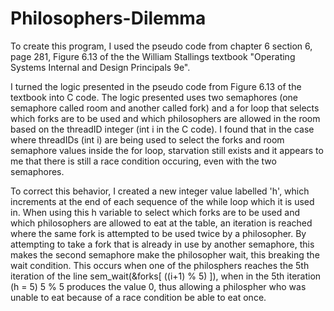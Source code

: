 # Philosophers-Dilemma
To create this program, I used the pseudo code from chapter 6 section 6, page 281, Figure 6.13 of the the William Stallings textbook "Operating Systems Internal and Design Principals 9e".

I turned the logic presented in the pseudo code from Figure 6.13 of the textbook into C code. The logic presented uses two semaphores (one semaphore called room and another called fork) and a for loop that selects which forks are to be used and which philosophers are allowed in the room based on the threadID integer (int i in the C code). I found that in the case where threadIDs (int i) are being used to select the forks and room semaphore values inside the for loop, starvation still exists and it appears to me that there is still a race condition occuring, even with the two semaphores.

To correct this behavior, I created a new integer value labelled 'h', which increments at the end of each sequence of the while loop which it is used in. When using this h variable to select which forks are to be used and which philosophers are allowed to eat at the table, an iteration is reached where the same fork is attempted to be used twice by a philosopher. By attempting to take a fork that is already in use by another semaphore, this makes the second semaphore make the philosopher wait, this breaking the wait condition. This occurs when one of the philosphers reaches the 5th iteration of the line sem_wait(&forks[ ((i+1) % 5) ]), when in the 5th iteration (h = 5) 5 % 5 produces the value 0, thus allowing a philospher who was unable to eat because of a race condition be able to eat once.  
